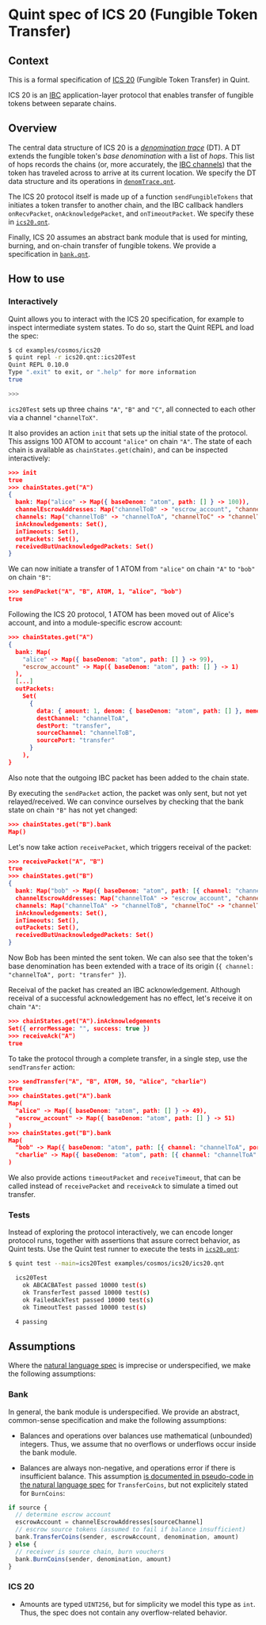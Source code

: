 # Quint spec of ICS 20 (Fungible Token Transfer)

## Context

This is a formal specification of [ICS 20][] (Fungible Token Transfer) in Quint.

ICS 20 is an [IBC][] application-layer protocol that enables transfer of fungible tokens between separate chains.

## Overview

The central data structure of ICS 20 is a [*denomination trace*][denomination trace] (DT). A DT extends the fungible token's *base denomination* with a list of *hops*. This list of hops records the chains (or, more accurately, the [IBC channels][IBC channel]) that the token has traveled across to arrive at its current location. We specify the DT data structure and its operations in [`denomTrace.qnt`](./denomTrace.qnt).

The ICS 20 protocol itself is made up of a function `sendFungibleTokens` that initiates a token transfer to another chain, and the IBC callback handlers `onRecvPacket`, `onAcknowledgePacket`, and `onTimeoutPacket`. We specify these in [`ics20.qnt`](./ics20.qnt).

Finally, ICS 20 assumes an abstract bank module that is used for minting, burning, and on-chain transfer of fungible tokens. We provide a specification in [`bank.qnt`](./bank.qnt).

## How to use

### Interactively

Quint allows you to interact with the ICS 20 specification, for example to inspect intermediate system states. To do so, start the Quint REPL and load the spec:

```sh
$ cd examples/cosmos/ics20
$ quint repl -r ics20.qnt::ics20Test
Quint REPL 0.10.0
Type ".exit" to exit, or ".help" for more information
true

>>>
```

`ics20Test` sets up three chains `"A"`, `"B"` and `"C"`, all connected to each other via a channel `"channelToX"`.


It also provides an action `init` that sets up the initial state of the protocol. This assigns 100 ATOM to account `"alice"` on chain `"A"`.
The state of each chain is available as `chainStates.get(`chain`)`, and can be inspected interactively:

```json
>>> init
true
>>> chainStates.get("A")
{
  bank: Map("alice" -> Map({ baseDenom: "atom", path: [] } -> 100)),
  channelEscrowAddresses: Map("channelToB" -> "escrow_account", "channelToC" -> "escrow_account"),
  channels: Map("channelToB" -> "channelToA", "channelToC" -> "channelToA"),
  inAcknowledgements: Set(),
  inTimeouts: Set(),
  outPackets: Set(),
  receivedButUnacknowledgedPackets: Set()
}
```

We can now initiate a transfer of 1 ATOM from `"alice"` on chain `"A"` to `"bob"` on chain `"B"`:

```json
>>> sendPacket("A", "B", ATOM, 1, "alice", "bob")
true
```

Following the ICS 20 protocol, 1 ATOM has been moved out of Alice's account, and into a module-specific escrow account:

```json
>>> chainStates.get("A")
{
  bank: Map(
    "alice" -> Map({ baseDenom: "atom", path: [] } -> 99),
    "escrow_account" -> Map({ baseDenom: "atom", path: [] } -> 1)
  ),
  [...]
  outPackets:
    Set(
      {
        data: { amount: 1, denom: { baseDenom: "atom", path: [] }, memo: "", receiver: "bob", sender: "alice" },
        destChannel: "channelToA",
        destPort: "transfer",
        sourceChannel: "channelToB",
        sourcePort: "transfer"
      }
    ),
}
```

Also note that the outgoing IBC packet has been added to the chain state.

By executing the `sendPacket` action, the packet was only sent, but not yet relayed/received. We can convince ourselves by checking that the bank state on chain `"B"` has not yet changed:

```json
>>> chainStates.get("B").bank
Map()
```

Let's now take action `receivePacket`, which triggers receival of the packet:

```json
>>> receivePacket("A", "B")
true
>>> chainStates.get("B")
{
  bank: Map("bob" -> Map({ baseDenom: "atom", path: [{ channel: "channelToA", port: "transfer" }] } -> 1)),
  channelEscrowAddresses: Map("channelToA" -> "escrow_account", "channelToC" -> "escrow_account"),
  channels: Map("channelToA" -> "channelToB", "channelToC" -> "channelToB"),
  inAcknowledgements: Set(),
  inTimeouts: Set(),
  outPackets: Set(),
  receivedButUnacknowledgedPackets: Set()
}
```

Now Bob has been minted the sent token. We can also see that the token's base denomination has been extended with a trace of its origin (`{ channel: "channelToA", port: "transfer" }`).

Receival of the packet has created an IBC acknowledgement. Although receival of a successful acknowledgement has no effect, let's receive it on chain `"A"`:

```json
>>> chainStates.get("A").inAcknowledgements
Set({ errorMessage: "", success: true })
>>> receiveAck("A")
true
```

To take the protocol through a complete transfer, in a single step, use the `sendTransfer` action:

```json
>>> sendTransfer("A", "B", ATOM, 50, "alice", "charlie")
true
>>> chainStates.get("A").bank
Map(
  "alice" -> Map({ baseDenom: "atom", path: [] } -> 49),
  "escrow_account" -> Map({ baseDenom: "atom", path: [] } -> 51)
)
>>> chainStates.get("B").bank
Map(
  "bob" -> Map({ baseDenom: "atom", path: [{ channel: "channelToA", port: "transfer" }] } -> 1),
  "charlie" -> Map({ baseDenom: "atom", path: [{ channel: "channelToA", port: "transfer" }] } -> 50)
)
```

We also provide actions `timeoutPacket` and `receiveTimeout`, that can be called instead of `receivePacket` and `receiveAck` to simulate a timed out transfer.

### Tests

Instead of exploring the protocol interactively, we can encode longer protocol runs, together with assertions that assure correct behavior, as Quint tests. Use the Quint test runner to execute the tests in [`ics20.qnt`](./ics20.qnt):

```sh
$ quint test --main=ics20Test examples/cosmos/ics20/ics20.qnt

  ics20Test
    ok ABCACBATest passed 10000 test(s)
    ok TransferTest passed 10000 test(s)
    ok FailedAckTest passed 10000 test(s)
    ok TimeoutTest passed 10000 test(s)

  4 passing
```

## Assumptions

Where the [natural language spec][ICS 20] is imprecise or underspecified, we
make the following assumptions:

### Bank

In general, the bank module is underspecified. We provide an abstract,
common-sense specification and make the following assumptions:

- Balances and operations over balances use mathematical (unbounded) integers.
  Thus, we assume that no overflows or underflows occur inside the bank module.

- Balances are always non-negative, and operations error if there is
  insufficient balance. This assumption [is documented in pseudo-code in the
  natural language spec][balancesNonNegative] for `TransferCoins`, but not explicitely stated for
  `BurnCoins`:

```typescript
if source {
  // determine escrow account
  escrowAccount = channelEscrowAddresses[sourceChannel]
  // escrow source tokens (assumed to fail if balance insufficient)
  bank.TransferCoins(sender, escrowAccount, denomination, amount)
} else {
  // receiver is source chain, burn vouchers
  bank.BurnCoins(sender, denomination, amount)
}
```

### ICS 20

- Amounts are typed `UINT256`, but for simplicity we model this type as `int`. Thus, the spec does not contain any overflow-related behavior.

[ICS 20]: https://github.com/cosmos/ibc/blob/main/spec/app/ics-020-fungible-token-transfer/
[IBC]: https://ibcprotocol.org/
[IBC channel]: https://github.com/cosmos/ibc/tree/main/spec/core/ics-004-channel-and-packet-semantics
[denomination trace]: https://github.com/cosmos/ibc/tree/main/spec/app/ics-020-fungible-token-transfer#data-structures
[balancesNonNegative]: https://github.com/cosmos/ibc/blob/ba9c4f82e0c706761e5b4be5a4fbc270357e09e1/spec/app/ics-020-fungible-token-transfer/README.md?plain=1#L227-L235
